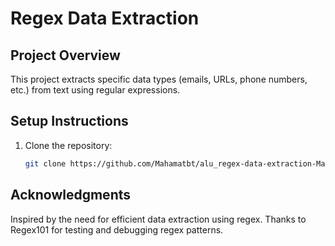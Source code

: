 # Regex Data Extraction

## Project Overview
This project extracts specific data types (emails, URLs, phone numbers, etc.) from text using regular expressions.


## Setup Instructions
1. Clone the repository:
   ```bash
   git clone https://github.com/Mahamatbt/alu_regex-data-extraction-Mahamatbt.git

## Acknowledgments

Inspired by the need for efficient data extraction using regex.
Thanks to Regex101 for testing and debugging regex patterns.